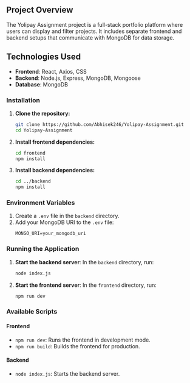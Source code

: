 ## Project Overview
The Yolipay Assignment project is a full-stack portfolio platform where users can display and filter projects. It includes separate frontend and backend setups that communicate with MongoDB for data storage.

## Technologies Used
- **Frontend**: React, Axios, CSS
- **Backend**: Node.js, Express, MongoDB, Mongoose
- **Database**: MongoDB

### Installation

1. **Clone the repository:**
   ```bash
   git clone https://github.com/Abhisek246/Yolipay-Assignment.git
   cd Yolipay-Assignment
   ```

2. **Install frontend dependencies:**
   ```bash
   cd frontend
   npm install
   ```

3. **Install backend dependencies:**
   ```bash
   cd ../backend
   npm install
   ```

### Environment Variables

1. Create a `.env` file in the `backend` directory.
2. Add your MongoDB URI to the `.env` file:
   ```plaintext
   MONGO_URI=your_mongodb_uri
   ```

### Running the Application

1. **Start the backend server**:
   In the `backend` directory, run:
   ```bash
   node index.js
   ```

2. **Start the frontend server**:
   In the `frontend` directory, run:
   ```bash
   npm run dev
   ```

### Available Scripts

#### Frontend
- `npm run dev`: Runs the frontend in development mode.
- `npm run build`: Builds the frontend for production.

#### Backend
- `node index.js`: Starts the backend server.
